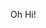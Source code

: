 Oh
Hi!

<!---
EuIsaEu/EuIsaEu is a ✨ special ✨ repository because its `README.md` (this file) appears on your GitHub profile.
You can click the Preview link to take a look at your changes.

- 👋 Hi, I’m @EuIsaEu
- 👀 I’m interested in inprove my programing skills, and also try to change the world for the better
- 🌱 I’m currently learning GML, i have almost 3 years with Javascript and 2 with CSS
- 💞️ I’m looking to develop the bests softwares i ever done >-<
- 📫 You can reach me by Discord euisakkj
--->
